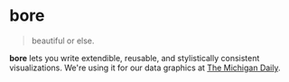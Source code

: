 # bore

> beautiful or else.

**bore** lets you write extendible, reusable, and stylistically consistent
visualizations. We're using it for our data graphics at [The Michigan
Daily](https://michigandaily.com).
